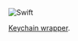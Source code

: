 ![Swift](https://github.com/janodev/Keychain/workflows/Swift/badge.svg?branch=main)

[Keychain wrapper](https://janodev.github.io/Keychain/documentation/keychain/).
